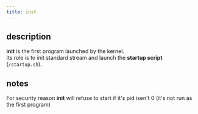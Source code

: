 ```yaml
---
title: init
---
```

## description
**init** is the first program launched by the kernel.  
Its role is to init standard stream and launch the **startup script** (`/startup.sh`).

## notes
For security reason **init** will refuse to start if it's pid isen't 0 (it's not run as the first program)
